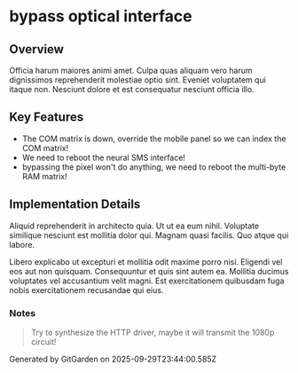 # bypass optical interface

## Overview
Officia harum maiores animi amet. Culpa quas aliquam vero harum dignissimos reprehenderit molestiae optio sint. Eveniet voluptatem qui itaque non. Nesciunt dolore et est consequatur nesciunt officia illo.

## Key Features
- The COM matrix is down, override the mobile panel so we can index the COM matrix!
- We need to reboot the neural SMS interface!
- bypassing the pixel won't do anything, we need to reboot the multi-byte RAM matrix!

## Implementation Details
Aliquid reprehenderit in architecto quia. Ut ut ea eum nihil. Voluptate similique nesciunt est mollitia dolor qui. Magnam quasi facilis. Quo atque qui labore.
 Libero explicabo ut excepturi et mollitia odit maxime porro nisi. Eligendi vel eos aut non quisquam. Consequuntur et quis sint autem ea. Mollitia ducimus voluptates vel accusantium velit magni. Est exercitationem quibusdam fuga nobis exercitationem recusandae qui eius.

### Notes
> Try to synthesize the HTTP driver, maybe it will transmit the 1080p circuit!

Generated by GitGarden on 2025-09-29T23:44:00.585Z